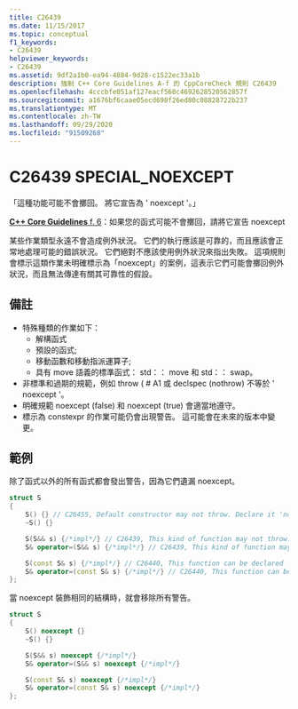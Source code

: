 ```yaml
---
title: C26439
ms.date: 11/15/2017
ms.topic: conceptual
f1_keywords:
- C26439
helpviewer_keywords:
- C26439
ms.assetid: 9df2a1b0-ea94-4884-9d28-c1522ec33a1b
description: 強制 C++ Core Guidelines A-f 的 CppCoreCheck 規則 C26439
ms.openlocfilehash: 4cccbfe051af127eacf560c4692628520562857f
ms.sourcegitcommit: a1676bf6caae05ecd698f26ed80c08828722b237
ms.translationtype: MT
ms.contentlocale: zh-TW
ms.lasthandoff: 09/29/2020
ms.locfileid: "91509268"
---
```

# <a name="c26439-special_noexcept"></a>C26439 SPECIAL_NOEXCEPT

「這種功能可能不會擲回。 將它宣告為 ' noexcept '。」

[ **C++ Core Guidelines** f. 6](https://github.com/isocpp/CppCoreGuidelines/blob/master/CppCoreGuidelines.md#f6-if-your-function-may-not-throw-declare-it-noexcept)：如果您的函式可能不會擲回，請將它宣告 noexcept

某些作業類型永遠不會造成例外狀況。 它們的執行應該是可靠的，而且應該會正常地處理可能的錯誤狀況。 它們絕對不應該使用例外狀況來指出失敗。 這項規則會標示這類作業未明確標示為「noexcept」的案例，這表示它們可能會擲回例外狀況，而且無法傳達有關其可靠性的假設。

## <a name="remarks"></a>備註

- 特殊種類的作業如下：
  - 解構函式
  - 預設的函式;
  - 移動函數和移動指派運算子;
  - 具有 move 語義的標準函式： std：： move 和 std：： swap。
- 非標準和過期的規範，例如 throw ( # A1 或 declspec (nothrow) 不等於 ' noexcept '。
- 明確規範 noexcept (false) 和 noexcept (true) 會適當地遵守。
- 標示為 constexpr 的作業可能仍會出現警告。 這可能會在未來的版本中變更。

## <a name="example"></a>範例

除了函式以外的所有函式都會發出警告，因為它們遺漏 noexcept。

```cpp
struct S
{
    S() {} // C26455, Default constructor may not throw. Declare it 'noexcept'
    ~S() {}

    S(S&& s) {/*impl*/} // C26439, This kind of function may not throw. Declare it 'noexcept' (f.6)
    S& operator=(S&& s) {/*impl*/} // C26439, This kind of function may not throw. Declare it 'noexcept' (f.6)

    S(const S& s) {/*impl*/} // C26440, This function can be declared 'noexcept'
    S& operator=(const S& s) {/*impl*/} // C26440, This function can be declared 'noexcept'
};
```

當 noexcept 裝飾相同的結構時，就會移除所有警告。

```cpp
struct S
{
    S() noexcept {}
    ~S() {}

    S(S&& s) noexcept {/*impl*/}
    S& operator=(S&& s) noexcept {/*impl*/}

    S(const S& s) noexcept {/*impl*/}
    S& operator=(const S& s) noexcept {/*impl*/}
};
```
